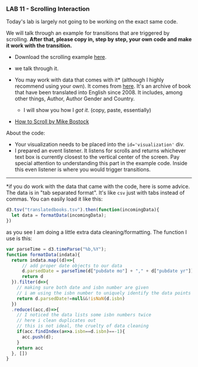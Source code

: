 ### LAB 11 - Scrolling Interaction

Today's lab is largely not going to be working on the exact same code.


We will talk through an example for transitions that are triggered by scrolling. **After that, please copy in, step by step, your own code and make it work with the transition.**

- Download the scrolling example [here](scroller/scrollexample.zip).
- we talk through it.
- You may work with data that comes with it* (although I highly recommend using your own). It comes from [here](https://www.publishersweekly.com/pw/translation/search/index.html). It's an archive of book that have been translated into English since 2008. It includes, among other things, Author, Author Gender and Country.
  - I will show you how I *got it*. (copy, paste, essentially)

- [How to Scroll by Mike Bostock](https://bost.ocks.org/mike/scroll/)

About the code:
- Your visualization needs to be placed into the `id='visualization'` div.
- I prepared an event listener. It listens for scrolls and returns whichever text box is currently closest to the vertical center of the screen. Pay special attention to understanding this part in the example code. Inside this even listener is where you would trigger transitions.


-----
\*if you do work with the data that came with the code, here is some advice. The data is in "tab separated format". It's like `csv` just with tabs instead of commas. You can easily load it like this:
```javascript
d3.tsv("translatedbooks.tsv").then(function(incomingData){
  let data = formatData(incomingData);
})
```

as you see I am doing a little extra data cleaning/formatting. The function I use is this:
```javascript
var parseTime = d3.timeParse("%b,%Y");
function formatData(indata){
  return indata.map((d)=>{
      // add proper date objects to our data
      d.parsedDate = parseTime(d["pubdate mo"] + "," + d["pubdate yr"]);
      return d
  }).filter(d=>{
    // making sure both date and isbn number are given
    // i am using the isbn number to uniquely identify the data points
    return d.parsedDate!=null&&!isNaN(d.isbn)
  })
  .reduce((acc,d)=>{
    // I noticed the data lists some isbn numbers twice
    // here i clean duplicates out
    // this is not ideal, the cruelty of data cleaning
    if(acc.findIndex(a=>a.isbn==d.isbn)==-1){
      acc.push(d);
    }
    return acc
  }, [])
}
```
